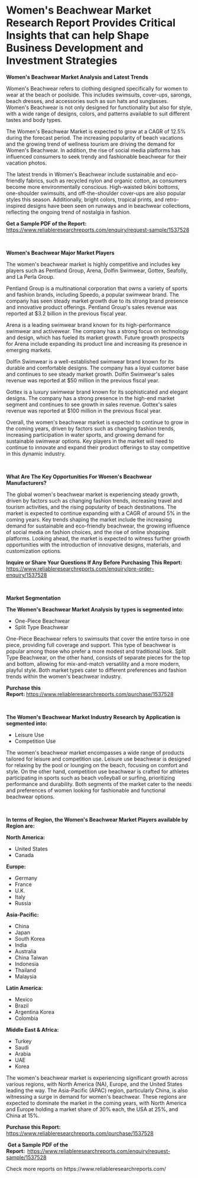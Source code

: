 <p><h1>Women's Beachwear Market Research Report Provides Critical Insights that can help Shape Business Development and Investment Strategies</h1></p><p><strong>Women's Beachwear Market Analysis and Latest Trends</strong></p>
<p><p>Women's Beachwear refers to clothing designed specifically for women to wear at the beach or poolside. This includes swimsuits, cover-ups, sarongs, beach dresses, and accessories such as sun hats and sunglasses. Women's Beachwear is not only designed for functionality but also for style, with a wide range of designs, colors, and patterns available to suit different tastes and body types.</p><p>The Women's Beachwear Market is expected to grow at a CAGR of 12.5% during the forecast period. The increasing popularity of beach vacations and the growing trend of wellness tourism are driving the demand for Women's Beachwear. In addition, the rise of social media platforms has influenced consumers to seek trendy and fashionable beachwear for their vacation photos. </p><p>The latest trends in Women's Beachwear include sustainable and eco-friendly fabrics, such as recycled nylon and organic cotton, as consumers become more environmentally conscious. High-waisted bikini bottoms, one-shoulder swimsuits, and off-the-shoulder cover-ups are also popular styles this season. Additionally, bright colors, tropical prints, and retro-inspired designs have been seen on runways and in beachwear collections, reflecting the ongoing trend of nostalgia in fashion.</p></p>
<p><strong>Get a Sample PDF of the Report:&nbsp;</strong> <a href="https://www.reliableresearchreports.com/enquiry/request-sample/1537528">https://www.reliableresearchreports.com/enquiry/request-sample/1537528</a></p>
<p>&nbsp;</p>
<p><strong>Women's Beachwear Major Market Players</strong></p>
<p><p>The women's beachwear market is highly competitive and includes key players such as Pentland Group, Arena, Dolfin Swimwear, Gottex, Seafolly, and La Perla Group. </p><p>Pentland Group is a multinational corporation that owns a variety of sports and fashion brands, including Speedo, a popular swimwear brand. The company has seen steady market growth due to its strong brand presence and innovative product offerings. Pentland Group's sales revenue was reported at $3.2 billion in the previous fiscal year.</p><p>Arena is a leading swimwear brand known for its high-performance swimwear and activewear. The company has a strong focus on technology and design, which has fueled its market growth. Future growth prospects for Arena include expanding its product line and increasing its presence in emerging markets.</p><p>Dolfin Swimwear is a well-established swimwear brand known for its durable and comfortable designs. The company has a loyal customer base and continues to see steady market growth. Dolfin Swimwear's sales revenue was reported at $50 million in the previous fiscal year.</p><p>Gottex is a luxury swimwear brand known for its sophisticated and elegant designs. The company has a strong presence in the high-end market segment and continues to see growth in sales revenue. Gottex's sales revenue was reported at $100 million in the previous fiscal year.</p><p>Overall, the women's beachwear market is expected to continue to grow in the coming years, driven by factors such as changing fashion trends, increasing participation in water sports, and growing demand for sustainable swimwear options. Key players in the market will need to continue to innovate and expand their product offerings to stay competitive in this dynamic industry.</p></p>
<p>&nbsp;</p>
<p><strong>What Are The Key Opportunities For Women's Beachwear Manufacturers?</strong></p>
<p><p>The global women's beachwear market is experiencing steady growth, driven by factors such as changing fashion trends, increasing travel and tourism activities, and the rising popularity of beach destinations. The market is expected to continue expanding with a CAGR of around 5% in the coming years. Key trends shaping the market include the increasing demand for sustainable and eco-friendly beachwear, the growing influence of social media on fashion choices, and the rise of online shopping platforms. Looking ahead, the market is expected to witness further growth opportunities with the introduction of innovative designs, materials, and customization options.</p></p>
<p><strong>Inquire or Share Your Questions If Any Before Purchasing This Report:</strong> <a href="https://www.reliableresearchreports.com/enquiry/pre-order-enquiry/1537528">https://www.reliableresearchreports.com/enquiry/pre-order-enquiry/1537528</a></p>
<p>&nbsp;</p>
<p><strong>Market Segmentation</strong></p>
<p><strong>The Women's Beachwear Market Analysis by types is segmented into:</strong></p>
<p><ul><li>One-Piece Beachwear</li><li>Split Type Beachwear</li></ul></p>
<p><p>One-Piece Beachwear refers to swimsuits that cover the entire torso in one piece, providing full coverage and support. This type of beachwear is popular among those who prefer a more modest and traditional look. Split Type Beachwear, on the other hand, consists of separate pieces for the top and bottom, allowing for mix-and-match versatility and a more modern, playful style. Both market types cater to different preferences and fashion trends within the women's beachwear industry.</p></p>
<p><strong>Purchase this Report:&nbsp;</strong><a href="https://www.reliableresearchreports.com/purchase/1537528">https://www.reliableresearchreports.com/purchase/1537528</a></p>
<p>&nbsp;</p>
<p><strong>The Women's Beachwear Market Industry Research by Application is segmented into:</strong></p>
<p><ul><li>Leisure Use</li><li>Competition Use</li></ul></p>
<p><p>The women's beachwear market encompasses a wide range of products tailored for leisure and competition use. Leisure use beachwear is designed for relaxing by the pool or lounging on the beach, focusing on comfort and style. On the other hand, competition use beachwear is crafted for athletes participating in sports such as beach volleyball or surfing, prioritizing performance and durability. Both segments of the market cater to the needs and preferences of women looking for fashionable and functional beachwear options.</p></p>
<p>&nbsp;</p>
<p><strong>In terms of Region, the Women's Beachwear Market Players available by Region are:</strong></p>
<p>
    <p> <strong> North America: </strong>
        <ul>
            <li>United States</li>
            <li>Canada</li>
        </ul>
        </p> 
    <p> <strong> Europe: </strong>
        <ul>
            <li>Germany</li>
            <li>France</li>
            <li>U.K.</li>
            <li>Italy</li>
            <li>Russia</li>
        </ul>
        </p> 
    <p> <strong> Asia-Pacific: </strong>
        <ul>
            <li>China</li>
            <li>Japan</li>
            <li>South Korea</li>
            <li>India</li>
            <li>Australia</li>
            <li>China Taiwan</li>
            <li>Indonesia</li>
            <li>Thailand</li>
            <li>Malaysia</li>
        </ul>
        </p> 
    <p> <strong> Latin America: </strong>
        <ul>
            <li>Mexico</li>
            <li>Brazil</li>
            <li>Argentina Korea</li>
            <li>Colombia</li>
        </ul>
        </p> 
    <p> <strong> Middle East & Africa: </strong>
        <ul>
            <li>Turkey</li>
            <li>Saudi</li>
            <li>Arabia</li>
            <li>UAE</li>
            <li>Korea</li>
        </ul>
    </p>
    </p>
<p><p>The women's beachwear market is experiencing significant growth across various regions, with North America (NA), Europe, and the United States leading the way. The Asia-Pacific (APAC) region, particularly China, is also witnessing a surge in demand for women's beachwear. These regions are expected to dominate the market in the coming years, with North America and Europe holding a market share of 30% each, the USA at 25%, and China at 15%.</p></p>
<p><strong>Purchase this Report: </strong><a href="https://www.reliableresearchreports.com/purchase/1537528">https://www.reliableresearchreports.com/purchase/1537528</a></p>
<p>&nbsp;<strong>Get a Sample PDF of the Report:&nbsp;&nbsp;</strong><a href="https://www.reliableresearchreports.com/enquiry/request-sample/1537528">https://www.reliableresearchreports.com/enquiry/request-sample/1537528</a></p>
<p><strong></strong></p>
<p>Check more reports on https://www.reliableresearchreports.com/</p>